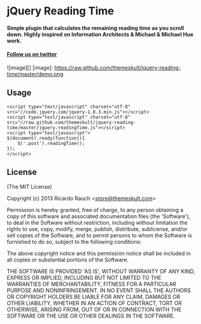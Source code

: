 # jQuery Reading Time
#### Simple plugin that calculates the remaining reading time as you scroll down. Highly inspired on Information Architects & Michael & Michael Hue work.

#### [Follow us on twitter][]
[Follow us on twitter]: https://twitter.com/themeskult


![image][]
[image]: https://raw.github.com/themeskult/jquery-reading-time/master/demo.png

## Usage
	<script type="text/javascript" charset="utf-8" src="//code.jquery.com/jquery-1.8.3.min.js"></script>
	<script type="text/javascript" charset="utf-8" src="//raw.github.com/themeskult/jquery-reading-time/master/jquery.readingTime.js"></script>
	<script type="text/javascript">
	$(document).ready(function(){
		$('.post').readingTime();
	});
	</script>

## License 

(The MIT License)

Copyright (c) 2013 Ricardo Rauch &lt;store@themeskult.com&gt;

Permission is hereby granted, free of charge, to any person obtaining
a copy of this software and associated documentation files (the
'Software'), to deal in the Software without restriction, including
without limitation the rights to use, copy, modify, merge, publish,
distribute, sublicense, and/or sell copies of the Software, and to
permit persons to whom the Software is furnished to do so, subject to
the following conditions:

The above copyright notice and this permission notice shall be
included in all copies or substantial portions of the Software.

THE SOFTWARE IS PROVIDED 'AS IS', WITHOUT WARRANTY OF ANY KIND,
EXPRESS OR IMPLIED, INCLUDING BUT NOT LIMITED TO THE WARRANTIES OF
MERCHANTABILITY, FITNESS FOR A PARTICULAR PURPOSE AND NONINFRINGEMENT.
IN NO EVENT SHALL THE AUTHORS OR COPYRIGHT HOLDERS BE LIABLE FOR ANY
CLAIM, DAMAGES OR OTHER LIABILITY, WHETHER IN AN ACTION OF CONTRACT,
TORT OR OTHERWISE, ARISING FROM, OUT OF OR IN CONNECTION WITH THE
SOFTWARE OR THE USE OR OTHER DEALINGS IN THE SOFTWARE.  

